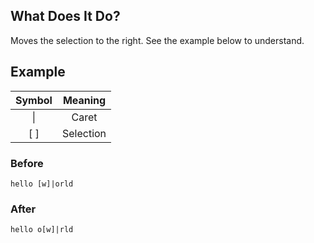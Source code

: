 ## What Does It Do?

Moves the selection to the right. See the example below to understand.

## Example

| Symbol |  Meaning  |
|:------:|:---------:|
| &vert; |   Caret   |
|  [ ]   | Selection |

### Before

```
hello [w]|orld
```

### After

```
hello o[w]|rld
```
